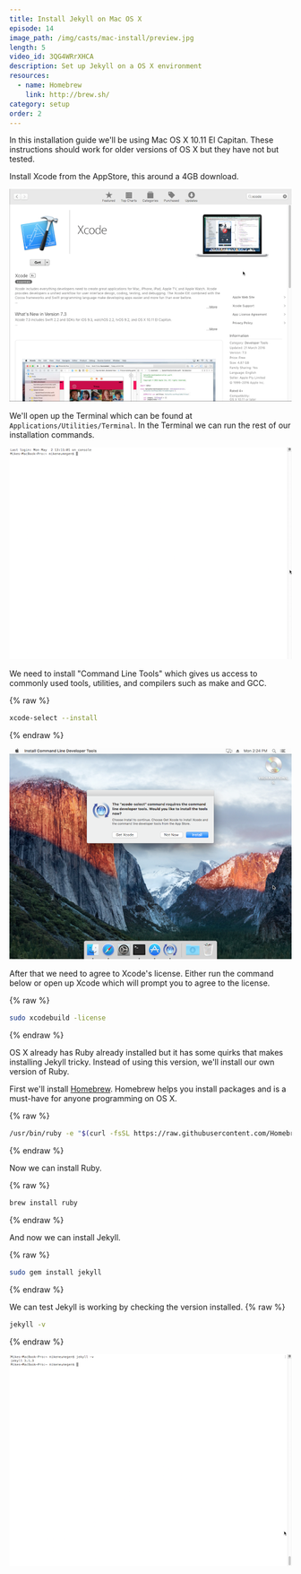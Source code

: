 ```yaml
---
title: Install Jekyll on Mac OS X
episode: 14
image_path: /img/casts/mac-install/preview.jpg
length: 5
video_id: 3QG4WRrXHCA
description: Set up Jekyll on a OS X environment
resources:
  - name: Homebrew
    link: http://brew.sh/
category: setup
order: 2
---
```

In this installation guide we'll be using Mac OS X 10.11 El Capitan. These instructions should work for older versions of OS X but they have not but tested.

Install Xcode from the AppStore, this around a 4GB download.

![Xcode](/img/casts/mac-install/xcode.png)

We'll open up the Terminal which can be found at `Applications/Utilities/Terminal`. In the Terminal we can run the rest of our installation commands.

![Terminal](/img/casts/mac-install/terminal.png)

We need to install "Command Line Tools" which gives us access to commonly used tools, utilities, and compilers such as make and GCC.

{% raw %}
~~~bash
xcode-select --install
~~~
{% endraw %}

![Command Line Tools](/img/casts/mac-install/xcode-select.png)

After that we need to agree to Xcode's license. Either run the command below or open up Xcode which will prompt you to agree to the license.

{% raw %}
~~~bash
sudo xcodebuild -license
~~~
{% endraw %}

OS X already has Ruby already installed but it has some quirks that makes installing Jekyll tricky. Instead of using this version, we'll install our own version of Ruby.

First we'll install [Homebrew](http://brew.sh/). Homebrew helps you install packages and is a must-have for anyone programming on OS X.

{% raw %}
~~~bash
/usr/bin/ruby -e "$(curl -fsSL https://raw.githubusercontent.com/Homebrew/install/master/install)"
~~~
{% endraw %}

Now we can install Ruby.

{% raw %}
~~~bash
brew install ruby
~~~
{% endraw %}

And now we can install Jekyll.

{% raw %}
~~~bash
sudo gem install jekyll
~~~
{% endraw %}

We can test Jekyll is working by checking the version installed.
{% raw %}
~~~bash
jekyll -v
~~~
{% endraw %}

![Version](/img/casts/mac-install/version.png)
